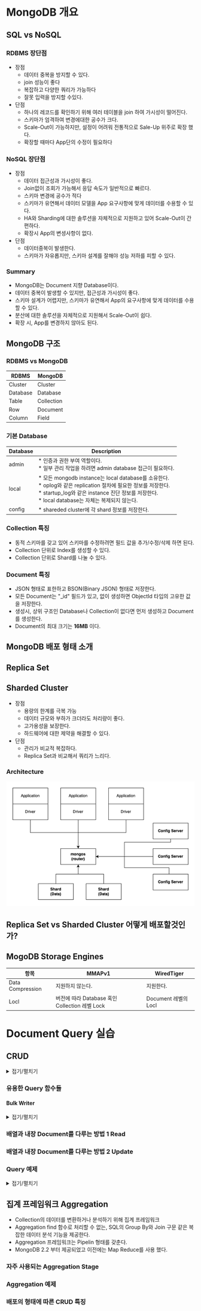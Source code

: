 # MongoDB 개요

## SQL vs NoSQL

### RDBMS 장단점

* 장점
  * 데이터 중복을 방지할 수 있다.
  * join 성능이 좋다
  * 복잡하고 다양한 쿼리가 가능하다
  * 잘못 입력을 방지할 수있다.
* 단점
  * 하나의 레코드를 확인하기 위해 여러 테이블을 join 하여 가시성이 떨어진다.
  * 스키마가 엄격하여 변경에대한 공수가 크다.
  * Scale-Out이 가능하지만, 설정이 어려워 전통적으로 Sale-Up 위주로 확장 했다.
  * 확장할 때마다 App단의 수정이 필요하다

### NoSQL 장단점

* 장점
  * 데이터 접근성과 가시성이 좋다.
  * Join없이 조회가 가능해서 응답 속도가 일반적으로 빠르다.
  * 스키마 변경에 공수가 적다
  * 스키마가 유연해서 데이터 모델을 App 요구사항에 맞게 데이터를 수용할 수 있다.
  * HA와 Sharding에 대한 솔루션을 자체적으로 지원하고 있어 Scale-Out이 간편하다.
  * 확장시 App의 변셩사항이 없다.
* 단점
  * 데이터중복이 발생한다.
  * 스키마가 자유롭지만, 스키마 설계를 잘해야 성능 저하를 피할 수 있다.

### Summary

* MongoDB는 Document 지향 Database이다.
* 데이터 중복이 발생할 수 있지만, 접근성과 가시성이 좋다.
* 스키마 설계가 어렵지만, 스키마가 유연해서 App의 요구사항에 맞게 데이터를 수용할 수 있다.
* 분산에 대한 솔루션을 자체적으로 지원해서 Scale-Out이 쉽다.
* 확장 시, App를 변경하지 않아도 된다.

## MongoDB 구조

### RDBMS vs MongoDB

| RDBMS    | MongoDB    |
| -------- | ---------- |
| Cluster  | Cluster    |
| Database | Database   |
| Table    | Collection |
| Row      | Document   |
| Column   | Field      |

### 기본 Database

| Database | Description                                                                                                                                                                                                                    |
| -------- | ------------------------------------------------------------------------------------------------------------------------------------------------------------------------------------------------------------------------------ |
| admin    | * 인증과 권한 부여 역할이다.<br/> * 일부 관리 작업을 하려면 admin database 접근이 필요하다.                                                                                                                                    |
| local    | * 모든 mongodb instance는 local database를 소유한다.<br/> * oplog와 같은 replication 절차에 필요한 정보를 저장한다. <br/> * startup_log와 같은 instance 진단 정보를 저장한다. <br/> * local database는 자체는 복제되지 않는다. |
| config   | * shareded cluster에 각 shard 정보를 저장한다.                                                                                                                                                                                 |

### Collection 특징

* 동적 스키마를 갖고 있어 스키마를 수정하려면 필드 값을 추가/수정/삭제 하면 된다.
* Collection 단위로 Index를 생성할 수 있다.
* Collection 단위로 Shard를 나눌 수 있다.

### Document 특징

* JSON 형태로 표한하고 BSON(Binary JSON) 형태로 저장한다.
* 모든 Document는 "_id" 필드가 있고, 없이 생성하면 ObjectId 타입의 고유한 값을 저장한다.
* 생성시, 상위 구조인 Database나 Collection이 없다면 먼저 생성하고 Document를 생성한다.
* Document의 최대 크기는 **16MB** 이다.

## MongoDB 배포 형태 소개

## Replica Set

## Sharded Cluster

* 장점
  * 용량의 한계를 극복 가능
  * 데이터 규모와 부하가 크더라도 처리량이 좋다.
  * 고가용성을 보장한다.
  * 하드웨어에 대한 제약을 해결할 수 있다.
* 단점
  * 관리가 비교적 복잡하다.
  * Replica Set과 비교해서 쿼리가 느리다.

### Architecture

![](images/draw-mongodb.drawio-1.png)

## Replica Set vs Sharded Cluster 어떻게 배포할것인가?

## MogoDB Storage Engines

| 항목             | MMAPv1                                         | WiredTiger           |
| ---------------- | ---------------------------------------------- | -------------------- |
| Data Compression | 지원하지 않는다.                               | 지원한다.            |
| Locl             | 버전에 따라 Database 혹인 Collection 레벨 Lock | Document 레벨의 Locl |


# Document Query 실습

## CRUD



<details>
<summary>접기/펼치기</summary>
<div markdown="1">

```js
show dbs

use test

db.employees.insertOne({
    name: "lake",
    age: 21,
    dept: "Database",
    joinDate: new ISODate('2022-10-01'),
    salary: 400000,
    bonus: null
})

db.employees.find()


db.employees.insertMany([
    {
        name: "ocean",
        age: 45,
        dept: "Network",
        joinDate: new ISODate('1999-11-15'),
        resignationDate: new ISODate('2002-12-23'),
        salary: 100000,
        bonus: null
    },
    {
        name: "river",
        age: 34,
        dept: "Devops",
        isNegotiating: true
    }
])

db.employees.updateOne(
    {"name": "river"},
    {
        $set: {
            salary: 35000,
            dept: "Database",
            joinDate: new ISODate("2022-12-31")
        },
        $unset: {
            isNegotiating: ""
        }
    }
    )

db.employees.find()

db.employees.updateMany(
    {
        resignationDate: {$exists: false},
        joinDate: {$exists: true}
    },
    {
        $mul: {salary: Decimal128("1.1")}
    }
)

db.employees.updateMany(
    {
        resignationDate: {$exists: false},
        bonus: {$exists: true}
    },
    {
        $set: {bonus: 200000}
    }
)

db.employees.find()

db.employees.deleteOne(
    {
        name: "river"
    }
)

db.employees.find()

db.employees.deleteMany({})

show collections

db.employees.drop()


db.planets.findOne(
    {
        name: "Mars"
    }
)


db.planets.find(
    {
        hasRings: true,
        orderFromSun: {$lte: 6}
    }
)


db.planets.find(
    {
        $and: [
            {
                hasRings: true,
            },
            {
                orderFromSun: {$lte: 6}
            }
        ]
    }
)

db.planets.find(
    {
        $or: [
            {
                hasRings: {$ne: false },
            },
            {
                orderFromSun: {$gt: 6}
            }
        ]
    }
)

db.planets.find(
    {
        mainAtmosphere: {$in: ['O2']}
    }
)


```
</div>
</details>

### 유용한 Query 함수들

#### Bulk Writer

<details>
<summary>접기/펼치기</summary>
<div markdown="1">

```js
db.bulk.bulkWrite(
    [
        {insertOne: {document: {doc: 1, order: 1}}},
        {insertOne: {document: {doc: 2, order: 2}}},
        {insertOne: {document: {doc: 3, order: 3}}},
        {insertOne: {document: {doc: 4, order: 4}}},
        {insertOne: {document: {doc: 4, order: 5}}},
        {insertOne: {document: {doc: 5, order: 6}}},
        {
            deleteOne: {
                filter: {doc: 3}
            }
        },
        {
            updateOne: {
                filter: {doc: 2},
                update: {
                    $set: {doc: 12}
                }
            }
        }
    ],
    {ordered: false}
)
```
* ordered 순서 여부

```js
db.bulk.countDocuments()
db.bulk.estimatedDocumentCount()

db.bulk.distinct("doc")

db.bulk.find()

db.bulk.findAndModify(
    {
        query: {doc: 5},
        sort: {order: -1},
        update: {$inc: {doc: 1}}
    }
)

db.sequence.insertOne({seq: 0})

db.sequence.find()

db.sequence.findAndModify({
    query: {},
    sort: {seq: -1},
    update: {$inc: {seq:1}}
})

db.bulk.getIndexes()

db.bulk.createIndex({doc:1})

db.bulk.updateOne(
    {doc:1},
    {$set: {_id:1}}
)


db.bulk.replaceOne(
    {doc:1},
    {doc:13},
    )

db.bulk.find()
```
</div>
</details>


### 배열과 내장 Document를 다루는 방법 1 Read

### 배열과 내장 Document를 다루는 방법 2 Update

### Query 예제

<details>
<summary>접기/펼치기</summary>
<div markdown="1">

#### sample_mflix database의 mpvies collection 전체를 조회한다.

```
db.movies.find()
```

#### mpvies collection의 Document 수를 구한다.

```
db.movies.countDocuments()
```


#### mpvies collection의 전체를 조회하는데, title, year, genres, runtime, rated를 보여주고 _id는 보여주지 않는다.

```
db.movies.find(
    {},
    {
        title:1,
        year:1,
        genres: 1,
        runtime: 1,
        rated: 1,
        _id:0
    }
    )
```

#### movies 100분 이하

```
db.movies.find(
    { runtime: {$lte: 100}}
)
```

#### movies 100 분이하, 장르 드라마

```
db.movies.find(
    {
        runtime: {$lte: 100},
        genres: 'Drama'
    }
)
```


#### movies 100 분이하, 장르 드라마, size 1개

```
db.movies.find(
    {
        $and: [
            {runtime: {$lte: 100}},
            {genres: 'Drama'},
            {genres: {$size: 1}}
        ]
    },
    {genres: 1}
)
```
</div>
</details>


## 집계 프레임워크 Aggregation

* Collection의 데이터를 변환하거나 분석하기 위해 집계 프레임워크
* Aggregation find 함수로 처리할 수 없는, SQL의 Group By와 Join 구문 같은 복잡한 데이터 분석 기능을 제공한다.
* Aggregation 프레임워크는 Pipelin 형태를 갖춘다.
* MongoDB 2.2 부터 제공되었고 이전에는 Map Reduce를 사용 했다.


### 자주 사용되는 Aggregation Stage

### Aggregation 예제


### 배포의 형태에 따른 CRUD 특징


